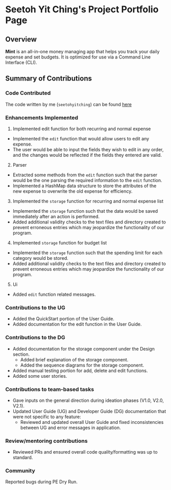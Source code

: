 # Seetoh Yit Ching's Project Portfolio Page

## Overview

**Mint** is an all-in-one money managing app that helps you track your daily expense and set budgets. It is optimized
for use via a Command Line Interface (CLI).

## Summary of Contributions

### Code Contributed

The code written by me (`seetohyitching`) can be
found [here](https://nus-cs2113-ay2122s1.github.io/tp-dashboard/?search=&sort=totalCommits&sortWithin=title&timeframe=commit&mergegroup=&groupSelect=groupByRepos&breakdown=true&checkedFileTypes=docs~functional-code~test-code~other&since=2021-09-25&tabOpen=true&tabType=authorship&zFR=false&tabAuthor=Yitching&tabRepo=AY2122S1-CS2113T-W11-2%2Ftp%5Bmaster%5D&authorshipIsMergeGroup=false&authorshipFileTypes=docs~functional-code~test-code~other&authorshipIsBinaryFileTypeChecked=false)

### Enhancements Implemented

1. Implemented edit function for both recurring and normal expense

- Implemented the `edit` function that would allow users to edit any expense.
- The user would be able to input the fields they wish to edit in any order, and the changes would be reflected if the fields they entered are valid.

2. Parser
- Extracted some methods from the `edit` function such that the parser would be the one parsing the required information to the `edit` function.
- Implemented a HashMap data structure to store the attributes of the new expense to overwrite the old expense for efficiency.

3. Implemented the `storage` function for recurring and normal expense list
- Implemented the `storage` function such that the data would be saved immediately after an action is performed. 
- Added additional validity checks to the text files and directory created to prevent erroneous entries which may jeopardize the functionality of our program.

4. Implemented `storage` function for budget list
- Implemented the `storage` function such that the spending limit for each category would be stored.
- Added additional validity checks to the text files and directory created to prevent erroneous entries which may jeopardize the functionality of our program.

5. Ui
- Added `edit` function related messages. 
### Contributions to the UG

- Added the QuickStart portion of the User Guide.
- Added documentation for the edit function in the User Guide.

### Contributions to the DG

- Added documentation for the storage component under the Design section. 
  - Added brief explanation of the storage component.
  - Added the sequence diagrams for the storage component.
- Added manual testing portion for add, delete and edit functions.
- Added some user stories.

### Contributions to team-based tasks

- Gave inputs on the general direction during ideation phases (V1.0, V2.0, V2.1).
- Updated User Guide (UG) and Developer Guide (DG) documentation that were not specific to any feature:
    - Reviewed and updated overall User Guide and fixed inconsistencies between UG and error messages in application.


### Review/mentoring contributions

- Reviewed PRs and ensured overall code quality/formatting was up to standard.

### Community
Reported bugs during PE Dry Run.